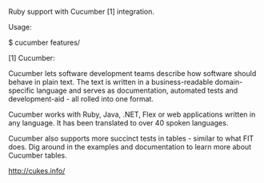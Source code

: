 Ruby support with Cucumber [1] integration.

Usage:

$ cucumber features/

[1] Cucumber:

Cucumber lets software development teams describe how software should behave in
plain text. The text is written in a business-readable domain-specific language 
and serves as documentation, automated tests and development-aid - all rolled 
into one format.

Cucumber works with Ruby, Java, .NET, Flex or web applications written in any 
language. It has been translated to over 40 spoken languages.

Cucumber also supports more succinct tests in tables - similar to what FIT does. 
Dig around in the examples and documentation to learn more about Cucumber 
tables.

http://cukes.info/
